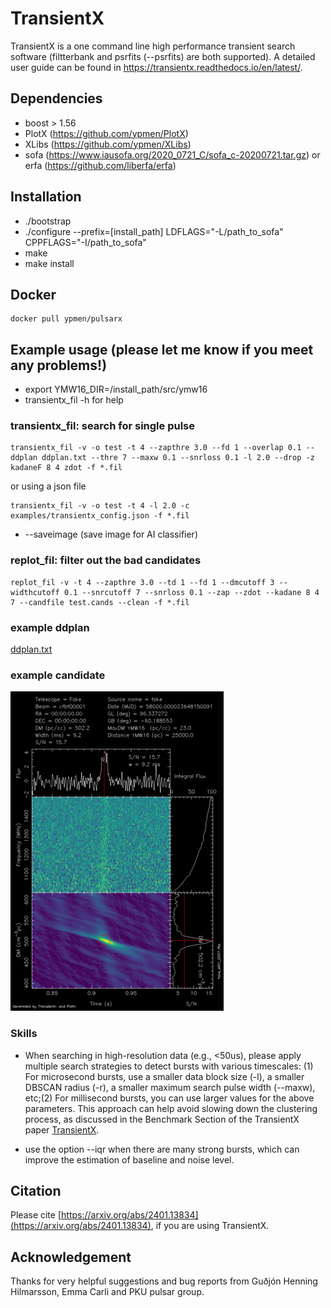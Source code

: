 # TransientX

TransientX is a one command line high performance transient search software (filtterbank and psrfits (--psrfits) are both supported). A detailed user guide can be found in https://transientx.readthedocs.io/en/latest/.

## Dependencies

- boost > 1.56
- PlotX (https://github.com/ypmen/PlotX)
- XLibs (https://github.com/ypmen/XLibs)
- sofa (https://www.iausofa.org/2020_0721_C/sofa_c-20200721.tar.gz) or erfa (https://github.com/liberfa/erfa)

## Installation
- ./bootstrap
- ./configure --prefix=[install_path] LDFLAGS="-L/path_to_sofa" CPPFLAGS="-I/path_to_sofa"
- make
- make install

## Docker
```
docker pull ypmen/pulsarx
```

## Example usage (**please let me know if you meet any problems!**)
- export YMW16_DIR=/install_path/src/ymw16
- transientx_fil -h for help

### transientx_fil: search for single pulse
```
transientx_fil -v -o test -t 4 --zapthre 3.0 --fd 1 --overlap 0.1 --ddplan ddplan.txt --thre 7 --maxw 0.1 --snrloss 0.1 -l 2.0 --drop -z kadaneF 8 4 zdot -f *.fil
```
or using a json file
```
transientx_fil -v -o test -t 4 -l 2.0 -c examples/transientx_config.json -f *.fil

```
- --saveimage (save image for AI classifier)
### replot_fil: filter out the bad candidates
```
replot_fil -v -t 4 --zapthre 3.0 --td 1 --fd 1 --dmcutoff 3 --widthcutoff 0.1 --snrcutoff 7 --snrloss 0.1 --zap --zdot --kadane 8 4 7 --candfile test.cands --clean -f *.fil
```

### example ddplan
[ddplan.txt](examples/ddplan.txt)
### example candidate

![exmaple](examples/example.png)

### Skills
- When searching in high-resolution data (e.g., <50us), please apply multiple search strategies to detect bursts with various timescales: (1) For microsecond bursts, use a smaller data block size (-l), a smaller DBSCAN radius (-r), a smaller maximum search pulse width (--maxw), etc;(2) For millisecond bursts, you can use larger values for the above parameters. This approach can help avoid slowing down the clustering process, as discussed in the Benchmark Section of the TransientX paper [TransientX](https://arxiv.org/abs/2401.13834).
  
- use the option --iqr when there are many strong bursts, which can improve the estimation of baseline and noise level.

## Citation

Please cite [https://arxiv.org/abs/2401.13834](https://arxiv.org/abs/2401.13834), if you are using TransientX.

## Acknowledgement
Thanks for very helpful suggestions and bug reports from Guðjón Henning Hilmarsson, Emma Carli and PKU pulsar group.

